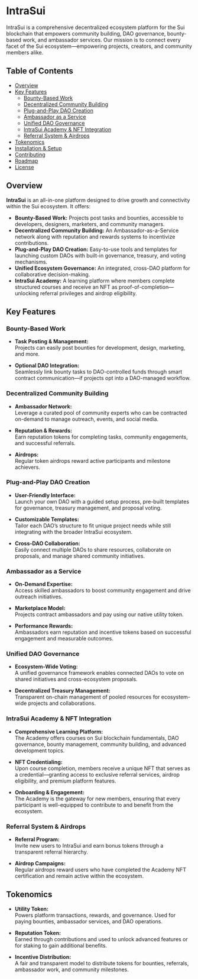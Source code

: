 # IntraSui

IntraSui is a comprehensive decentralized ecosystem platform for the Sui blockchain that empowers community building, DAO governance, bounty-based work, and ambassador services. Our mission is to connect every facet of the Sui ecosystem—empowering projects, creators, and community members alike.

## Table of Contents

- [Overview](#overview)
- [Key Features](#key-features)
  - [Bounty-Based Work](#bounty-based-work)
  - [Decentralized Community Building](#decentralized-community-building)
  - [Plug-and-Play DAO Creation](#plug-and-play-dao-creation)
  - [Ambassador as a Service](#ambassador-as-a-service)
  - [Unified DAO Governance](#unified-dao-governance)
  - [IntraSui Academy & NFT Integration](#intrasui-academy--nft-integration)
  - [Referral System & Airdrops](#referral-system--airdrops)
- [Tokenomics](#tokenomics)
- [Installation & Setup](#installation--setup)
- [Contributing](#contributing)
- [Roadmap](#roadmap)
- [License](#license)

## Overview

**IntraSui** is an all-in-one platform designed to drive growth and connectivity within the Sui ecosystem. It offers:

- **Bounty-Based Work:** Projects post tasks and bounties, accessible to developers, designers, marketers, and community managers.
- **Decentralized Community Building:** An Ambassador-as-a-Service network along with reputation and rewards systems to incentivize contributions.
- **Plug-and-Play DAO Creation:** Easy-to-use tools and templates for launching custom DAOs with built-in governance, treasury, and voting mechanisms.
- **Unified Ecosystem Governance:** An integrated, cross-DAO platform for collaborative decision-making.
- **IntraSui Academy:** A learning platform where members complete structured courses and receive an NFT as proof-of-completion—unlocking referral privileges and airdrop eligibility.

## Key Features

### Bounty-Based Work

- **Task Posting & Management:**  
  Projects can easily post bounties for development, design, marketing, and more.
  
- **Optional DAO Integration:**  
  Seamlessly link bounty tasks to DAO-controlled funds through smart contract communication—if projects opt into a DAO-managed workflow.

### Decentralized Community Building

- **Ambassador Network:**  
  Leverage a curated pool of community experts who can be contracted on-demand to manage outreach, events, and social media.
  
- **Reputation & Rewards:**  
  Earn reputation tokens for completing tasks, community engagements, and successful referrals.
  
- **Airdrops:**  
  Regular token airdrops reward active participants and milestone achievers.

### Plug-and-Play DAO Creation

- **User-Friendly Interface:**  
  Launch your own DAO with a guided setup process, pre-built templates for governance, treasury management, and proposal voting.
  
- **Customizable Templates:**  
  Tailor each DAO’s structure to fit unique project needs while still integrating with the broader IntraSui ecosystem.

- **Cross-DAO Collaboration:**  
  Easily connect multiple DAOs to share resources, collaborate on proposals, and manage shared community initiatives.

### Ambassador as a Service

- **On-Demand Expertise:**  
  Access skilled ambassadors to boost community engagement and drive outreach initiatives.
  
- **Marketplace Model:**  
  Projects contract ambassadors and pay using our native utility token.
  
- **Performance Rewards:**  
  Ambassadors earn reputation and incentive tokens based on successful engagement and measurable outcomes.

### Unified DAO Governance

- **Ecosystem-Wide Voting:**  
  A unified governance framework enables connected DAOs to vote on shared initiatives and cross-ecosystem proposals.
  
- **Decentralized Treasury Management:**  
  Transparent on-chain management of pooled resources for ecosystem-wide projects and collaborations.

### IntraSui Academy & NFT Integration

- **Comprehensive Learning Platform:**  
  The Academy offers courses on Sui blockchain fundamentals, DAO governance, bounty management, community building, and advanced development topics.
  
- **NFT Credentialing:**  
  Upon course completion, members receive a unique NFT that serves as a credential—granting access to exclusive referral services, airdrop eligibility, and premium platform features.
  
- **Onboarding & Engagement:**  
  The Academy is the gateway for new members, ensuring that every participant is well-equipped to contribute to and benefit from the ecosystem.

### Referral System & Airdrops

- **Referral Program:**  
  Invite new users to IntraSui and earn bonus tokens through a transparent referral hierarchy.
  
- **Airdrop Campaigns:**  
  Regular airdrops reward users who have completed the Academy NFT certification and remain active within the ecosystem.

## Tokenomics

- **Utility Token:**  
  Powers platform transactions, rewards, and governance. Used for paying bounties, ambassador services, and DAO operations.
  
- **Reputation Token:**  
  Earned through contributions and used to unlock advanced features or for staking to gain additional benefits.
  
- **Incentive Distribution:**  
  A fair and transparent model to distribute tokens for bounties, referrals, ambassador work, and community milestones.

